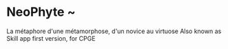 # NeoPhyte ~
La métaphore d'une métamorphose, d'un novice au virtuose 
Also known as Skill app first version, for CPGE
